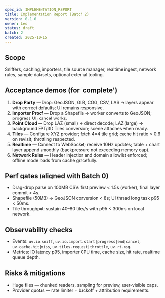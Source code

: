 ```yaml
---
spec_id: IMPLEMENTATION_REPORT
title: Implementation Report (Batch 2)
version: 0.1.0
owner: Leo
status: draft
batch: 2
created: 2025-10-15
---
```


## Scope
Sniffers, caching, importers, tile source manager, realtime ingest, network rules, sample datasets, optional external tooling.

## Acceptance demos (for 'complete')
1. **Drop Party** — Drop: GeoJSON, GLB, COG, CSV, LAS → layers appear with correct defaults; UI remains responsive.
2. **Importer Proof** — Drop a Shapefile → worker converts to GeoJSON; progress UI; cancel works.
3. **Point Cloud** — Drop LAZ (small) → direct decode; LAZ (large) → background EPT/3D Tiles conversion; scene attaches when ready.
4. **Tiles** — Configure XYZ provider; fetch 4×4 tile grid; cache hit ratio > 0.6 on revisit; throttling respected.
5. **Realtime** — Connect to WebSocket; receive 10Hz updates; table + chart layer append smoothly (backpressure not exceeding memory cap).
6. **Network Rules** — Header injection and domain allowlist enforced; offline mode loads from cache gracefully.

## Perf gates (aligned with Batch 0)
- Drag-drop parse on 100MB CSV: first preview < 1.5s (worker), final layer commit < 4s.
- Shapefile (50MB) → GeoJSON conversion < 8s; UI thread long task p95 < 50ms.
- Tile throughput: sustain 40–80 tiles/s with p95 < 300ms on local network.

## Observability checks
- Events: `uv.io.sniff`, `uv.io.import.start|progress|end|cancel`, `uv.cache.hit|miss`, `uv.tiles.request|throttle`, `uv.rt.msg`.
- Metrics: IO latency p95, importer CPU time, cache size, hit rate, realtime queue depth.

## Risks & mitigations
- Huge files — chunked readers, sampling for preview, user-visible caps.
- Provider quotas — rate limiter + backoff + attribution requirements.
